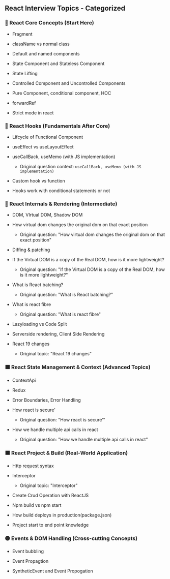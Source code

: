 ## React Interview Topics - Categorized

### 🔷 React Core Concepts (Start Here)

- Fragment
    
- className vs normal class
    
- Default and named components
    
- State Component and Stateless Component
    
- State Lifting
    
- Controlled Component and Uncontrolled Components
    
- Pure Component, conditional component, HOC
    
- forwardRef
    
- Strict mode in react
    

### 🔶 React Hooks (Fundamentals After Core)

- Lifcycle of Functional Component
    
- useEffect vs useLayoutEffect
    
- useCallBack, useMemo (with JS implementation)
    
    - Original question context: `useCallBack, useMemo (with JS implementation)`
        
- Custom hook vs function
    
- Hooks work with conditional statements or not
    

### 🔸 React Internals & Rendering (Intermediate)

- DOM, VIrtual DOM, Shadow DOM
    
- How virtual dom changes the original dom on that exact position
    
    - Original question: "How virtual dom changes the original dom on that exact position"
        
- Diffing & patching
    
- If the Virtual DOM is a copy of the Real DOM, how is it more lightweight?
    
    - Original question: "If the Virtual DOM is a copy of the Real DOM, how is it more lightweight?"
        
- What is React batching?
    
    - Original question: "What is React batching?"
        
- What is react fibre
    
    - Original question: "What is react fibre"
        
- Lazyloading vs Code Split
    
- Serverside rendering, Client Side Rendering
    
- React 19 changes
    
    - Original topic: "React 19 changes"
        

### 🟩 React State Management & Context (Advanced Topics)

- ContextApi
    
- Redux
    
- Error Boundaries, Error Handling
    
- How react is secure’
    
    - Original question: "How react is secure’"
        
- How we handle multiple api calls in react
    
    - Original question: "How we handle multiple api calls in react"
        

### 🟦 React Project & Build (Real-World Application)

- Http request syntax
    
- Interceptor
    
    - Original topic: "Interceptor"
        
- Create Crud Operation with ReactJS
    
- Npm build vs npm start
    
- How build deploys in production(package.json)
    
- Project start to end point knowledge
    

### 🟡 Events & DOM Handling (Cross-cutting Concepts)

- Event bubbling
    
- Event Propagtion
    
- SyntheticEvent and Event Propogation